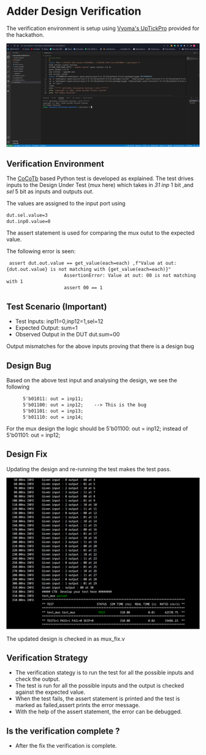 # Adder Design Verification

The verification environment is setup using [Vyoma's UpTickPro](https://vyomasystems.com) provided for the hackathon.

![gitpod](gitpod_screenshot.png)

## Verification Environment

The [CoCoTb](https://www.cocotb.org/) based Python test is developed as explained. The test drives inputs to the Design Under Test (mux here) which takes in *31 inp* 1 bit ,and *sel* 5 bit as inputs and outputs *out*.

The values are assigned to the input port using 
```
dut.sel.value=3
dut.inp0.value=0
```

The assert statement is used for comparing the mux
 outut to the expected value.

The following error is seen:
```
 assert dut.out.value == get_value(each=each) ,f"Value at out: {dut.out.value} is not matching with {get_value(each=each)}"
                     AssertionError: Value at out: 00 is not matching with 1
                     assert 00 == 1
```
## Test Scenario **(Important)**
- Test Inputs: inp11=0,inp12=1,sel=12
- Expected Output: sum=1
- Observed Output in the DUT dut.sum=00

Output mismatches for the above inputs proving that there is a design bug

## Design Bug
Based on the above test input and analysing the design, we see the following

```
      5'b01011: out = inp11;
      5'b01100: out = inp12;    --> This is the bug
      5'b01101: out = inp13;
      5'b01110: out = inp14;
```
For the mux design the logic should be 5'b01100: out = inp12; instead of 5'b01101: out = inp12;

## Design Fix
Updating the design and re-running the test makes the test pass.

![Fix](fix_screenshot.png)

The updated design is checked in as mux_fix.v

## Verification Strategy

- The verification stategy is to run the test for all the possible inputs and check the output.
- The test is run for all the possible inputs and the output is checked against the expected value.
- When the test fails, the assert statement is printed and the test is marked as failed,assert prints the error message.
- With the help of the assert statement, the error can be debugged.

## Is the verification complete ?

- After the fix the verification is complete.